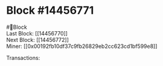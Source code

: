 
Block #14456771
===============
  
#🧊Block  
Last Block: [[14456770]]  
Next Block: [[14456772]]  
Miner: [[0x00192fb10df37c9fb26829eb2cc623cd1bf599e8]]  

 Transactions: